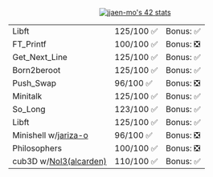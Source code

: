 <span align="center"> [![jjaen-mo's 42 stats](https://badge.mediaplus.ma/kettlebells/jjaen-mo?1337Badge=off&UM6P=off)](https://github.com/oakoudad/badge42) </span>
<body align="center" padding="100px">
  <table>
    <tr>
      <td>Libft</td>
      <td>125/100 ✅</td>
      <td>Bonus: ✅</td>
    </tr>
    <tr>
      <td>FT_Printf</td>
      <td>100/100 ✅</td>
      <td>Bonus: ❎</td>
    </tr>
    <tr>
      <td>Get_Next_Line</td>
      <td>125/100 ✅</td>
      <td>Bonus: ✅</td>
    </tr>
    <tr>
      <td>Born2beroot</td>
      <td>125/100 ✅</td>
      <td>Bonus: ✅</td>
    </tr>
    <tr>
      <td>Push_Swap</td>
      <td>96/100 ✅</td>
      <td>Bonus: ❎</td>
    </tr>
    <tr>
      <td>Minitalk</td>
      <td>125/100 ✅</td>
      <td>Bonus: ✅</td>
    </tr>
    <tr>
      <td>So_Long</td>
      <td>123/100 ✅</td>
      <td>Bonus: ✅</td>
    </tr>
    <tr>
      <td>Libft</td>
      <td>125/100 ✅</td>
      <td>Bonus: ✅</td>
    </tr>
    <tr>
      <td>Minishell w/<a href="https://github.com/jariza-o">jariza-o</a></td>
      <td>96/100 ✅</td>
      <td>Bonus: ❎</td>
    </tr>
    <tr>
      <td>Philosophers</td>
      <td>100/100 ✅</td>
      <td>Bonus: ❎</td>
    </tr>
      <tr>
      <td>cub3D w/<a href="https://github.com/Nol3">Nol3(alcarden)</a></td>
      <td>110/100 ✅</td>
      <td>Bonus: ✅</td>
    </tr>
  </table>
</body>
<!--
**Kendaluski/Kendaluski** is a ✨ _special_ ✨ repository because its `README.md` (this file) appears on your GitHub profile.

Here are some ideas to get you started:

- 🔭 I’m currently working on ...
- 🌱 I’m currently learning ...
- 👯 I’m looking to collaborate on ...
- 🤔 I’m looking for help with ...
- 💬 Ask me about ...
- 📫 How to reach me: ...
- 😄 Pronouns: ...
- ⚡ Fun fact: ...
-->
